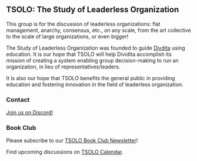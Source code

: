 ## TSOLO: The Study of Leaderless Organization

This group is for the discussion of leaderless organizations: flat management, anarchy, consensus, etc., on any scale, from the art collective to the scale of large organizations, or even bigger!

The Study of Leaderless Organization was founded to guide [Divdita](http://dividita.org/) using education. It is our hope that TSOLO will help Dividita accomplish its mission of creating a system enabling group decision-making to run an organization, in lieu of representatives/leaders.

It is also our hope that TSOLO benefits the general public in providing education and fostering innovation in the field of leaderless organization.

### Contact

[Join us on Discord!](https://discord.gg/JxAuPmv)

### Book Club

Please subscribe to our [TSOLO Book Club Newsletter](https://mailchi.mp/0bca862bc6f8/dividita-book-club)!

Find upcoming discussions on [TSOLO Calendar](https://calendar.google.com/calendar/b/4?cid=ZGl2aWRpdGEub3JnX2ZvN205N2NiMTZuaTExaDNvNWdqNnBrMmRjQGdyb3VwLmNhbGVuZGFyLmdvb2dsZS5jb20).

